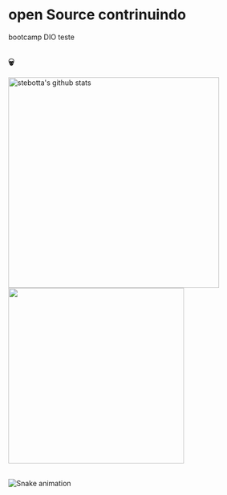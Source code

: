 # open Source contrinuindo

bootcamp DIO teste

## 💀

<div>
 <a href="https://github.com/stebotta"><img align="center" width="420" src="https://github-readme-stats.vercel.app/api?username=stebotta&show_icons=true&include_all_commits=true&bg_color=deg,184573,cec7b9&icon_color=123456&text_color=F7F6F3&title_color=123456&hide_border=true" alt="stebotta's github stats" /></a>  <a href="https://github.com/stebotta"><img align="center" width="350" src="https://github-readme-stats.vercel.app/api/top-langs/?username=stebotta&layout=compact&bg_color=deg,cec7b9,184573&icon_color=123456&text_color=F7F6F3&title_color=123456&hide_border=true" /></a>

<br />
<br />
</div>

![Snake animation](https://github.com/stebotta/stebotta/blob/output/github-contribution-grid-snake.svg)
